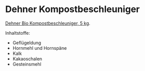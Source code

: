 # Dehner Kompostbeschleuniger

[Dehner Bio Kompostbeschleuniger, 5 kg](https://www.dehner.de/produkte/dehner-bio-kompostbeschleuniger-5-kg-X000141887/).

Inhaltstoffe:
- Geflügeldung
- Hornmehl und Hornspäne
- Kalk
- Kakaoschalen
- Gesteinsmehl